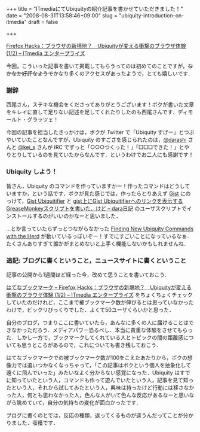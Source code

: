 +++
title = "ITmediaにてUbiquityの紹介記事を書かせていただきました！"
date = "2008-08-31T13:58:46+09:00"
slug = "ubiquity-introduction-on-itmedia"
draft = false

+++

<p><a href="http://www.itmedia.co.jp/enterprise/articles/0808/31/news003.html">Firefox Hacks：ブラウザの新境地？　Ubiquityが変える衝撃のブラウザ体験 (1/2) &#8211; ITmedia エンタープライズ</a></p>
<p>今回，こういった記事を書いて掲載してもらうってのは初めてのことですが，<del>なかなか好評なようで</del>かなり多くのアクセスがあったようで，とても嬉しいです．</p>
<h3>謝辞</h3>
<p>西尾さん，ステキな機会をくださってありがとうございます！ボクが書いた文章をキレイに直して足りない記述を足してくれたりしたのも西尾さんです．ディモールト・グラッツェ！</p>
<p>今回の記事を担当したきっかけは，ボクが Twitter で「Ubiquity すげー」とつぶやいていたことなんですが，Ubiquity のすごさを感じられたのは，<a href="http://twitter.com/darashi">@darashi</a> さんと <a href="http://twitter.com/kei_s">@kei_s</a> さんが IRC でずっと「○○○つくった！」「□□□できた！」とやりとりしているのを見ていたからなんです．というわけでお二人にも感謝です！</p>
<h3>Ubiquity しよう！</h3>
<p>皆さん，Ubiquity のコマンドを作っていますかー！作ったコマンドはどうしていますか，という話です．ボクが見た感じでは，作ったらとりあえず <a href="http://gist.github.com/">Gist</a> にのっけて，<a href="http://ubiquity.s21g.com/">Gist Ubiquitifier</a> と <a href="http://d.hatena.ne.jp/darashi/20080829/1220010486">gist上にGist Ubiquitifierへのリンクを表示するGreaseMonkeyスクリプトを書いた、けど &#8211; dara日記</a> のユーザスクリプトでインストールするのがいいのかなーと思いました．</p>
<p>…とか言っていたらずっとつながらなかった <a href="https://labs.toolness.com/ubiquity-herd/">Finding New Ubiquity Commands with the Herd</a> が動いているっぽいぞー！すでにすごいことになっているなぁ．たくさんありすぎて誰かがまとめないと上手く機能しないかもしれませんね．</p>
<h3>追記: ブログに書くということ，ニュースサイトに書くということ</h3>
<p>記事の公開から1週間ほど経った今，改めて思うことを書いておこう．</p>
<p><a href="http://b.hatena.ne.jp/entry/http://www.itmedia.co.jp/enterprise/articles/0808/31/news003.html">はてなブックマーク &#8211; Firefox Hacks：ブラウザの新境地？　Ubiquityが変える衝撃のブラウザ体験 (1/2) &#8211; ITmedia エンタープライズ</a> をちょくちょくチェックしていたのだけれど，ここまで被ブックマーク数が伸びるとは思っていなかったわけで，ビックリびっくりでした．よくて50ユーザくらいかと思った．</p>
<p>自分のブログ，つまりここに書いていたら，あんなに多くの人に届けることはできなかっただろう．メディアパワー恐るべし．本当に貴重な体験をさせてもらった．しかし一方で，ブックマークしてくれている人とトピックの間の距離感についても思うところがあるので，これについても書き残しておこう．</p>
<p>はてなブックマークでの被ブックマーク数が100をこえたあたりから，ボクの想像力では追いつかなくなっちゃって，「この記事はボクという個人を抽象化して遠くに飛んでいった」みたいなよく分からない感覚になった．Ubiquity はすでに知っていたという人，コマンドも作って遊んでいたという人，記事を見て知ったという人，それから試してみたという人，興味は持ったけど行動には移さなかった人，何とも思わなかった人，色んな人がいて色んな反応があるなーと思いながら眺めていて，自分の気持ちの変化が面白かったです．</p>
<p>ブログに書くのとでは，反応の種類，返ってくるものが違うんだってことが分かりました．収穫です．</p>
